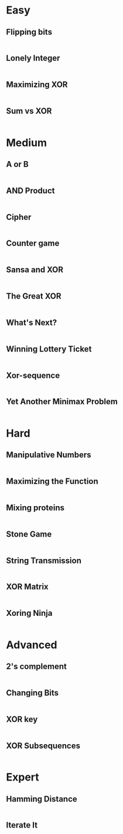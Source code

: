 # Easy

## Flipping bits

```python

```

## Lonely Integer

```python

```

## Maximizing XOR

```python

```

## Sum vs XOR

```python

```

# Medium

## A or B

```python

```

## AND Product

```python

```

## Cipher

```python

```

## Counter game

```python

```

## Sansa and XOR

```python

```

## The Great XOR

```python

```

## What's Next?

```python

```

## Winning Lottery Ticket

```python

```

## Xor-sequence

```python

```

## Yet Another Minimax Problem

```python

```

# Hard

## Manipulative Numbers

```python

```

## Maximizing the Function

```python

```

## Mixing proteins

```python

```

## Stone Game

```python

```

## String Transmission

```python

```

## XOR Matrix

```python

```

## Xoring Ninja

```python

```

# Advanced

## 2's complement

```python

```

## Changing Bits

```python

```

## XOR key

```python

```

## XOR Subsequences

```python

```

# Expert

## Hamming Distance

```python

```

## Iterate It

```python

```
